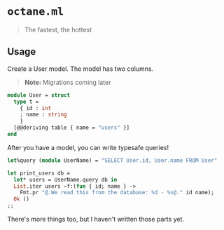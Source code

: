 # `octane.ml`

> The fastest, the hottest

## Usage

Create a User model. The model has two columns. 

> **Note:** Migrations coming later

```ocaml
module User = struct
  type t =
    { id : int
    ; name : string
    }
  [@@deriving table { name = "users" }]
end
```

After you have a model, you can write typesafe queries!

```ocaml
let%query (module UserName) = "SELECT User.id, User.name FROM User"

let print_users db =
  let* users = UserName.query db in
  List.iter users ~f:(fun { id; name } ->
    Fmt.pr "@.We read this from the database: %d - %s@." id name);
  Ok ()
;;
```

There's more things too, but I haven't written those parts yet.
